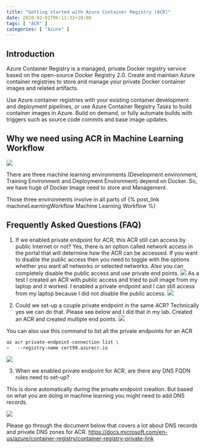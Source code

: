 ```yaml
---
title: "Getting started with Azure Container Registry (ACR)"
date: 2020-02-01T06:11:32+10:00
tags: [ "ACR" ]
categories: [ "Azure" ]
---
```

## Introduction
Azure Container Registry is a managed, private Docker registry service based on the open-source Docker Registry 2.0. Create and maintain Azure container registries to store and manage your private Docker container images and related artifacts.

Use Azure container registries with your existing container development and deployment pipelines, or use Azure Container Registry Tasks to build container images in Azure. Build on demand, or fully automate builds with triggers such as source code commits and base image updates.

## Why we need using ACR in Machine Learning Workflow
![](https://res.cloudinary.com/dkvj6mo4c/image/upload/v1604582423/ML-workflow/ML-data-flow_xmspev.png)

There are three machine learning environments (Development environment, Training Environment and Deployment Environment) depend on Docker. So, we have huge of Docker Image need to store and Management.

Those three environments involve in all parts of {% post_link machineLearningWorkflow Machine Learning Workflow %}

## Frequently Asked Questions (FAQ) 
1. If we enabled private endpoint for ACR, this ACR still can access by public Internet or not? 
Yes, there is an option called network access in the portal that will determine how the ACR can be accessed.
If you want to disable the public access then you need to toggle with the options whether you want all networks or selected networks. Also you can completely disable the public access and use private end points.
![](https://res.cloudinary.com/dkvj6mo4c/image/upload/v1609751466/ACR/Mon_Jan_4_05_09_41_PM_CST_2021_g83rlw.png)
As a test I created an ACR with public access and tried to pull image from my laptop and it worked. I enabled a private endpoint and I can still access from my laptop because I did not disable the public access.
![](https://res.cloudinary.com/dkvj6mo4c/image/upload/v1609751550/ACR/Mon_Jan_4_05_11_52_PM_CST_2021_zlkqfb.png)

2. Could we set-up a couple private endpoint in the same ACR? 
Technically yes we can do that. Please see below and I did that in my lab.
Created an ACR and created multiple end points.
![](https://res.cloudinary.com/dkvj6mo4c/image/upload/v1609751627/ACR/Mon_Jan_4_05_13_19_PM_CST_2021_bpocgg.png)

You can also use this command to list all the private endpoints for an ACR
```bash
az acr private-endpoint-connection list \
>   --registry-name cert99.azurecr.io
```
![](https://res.cloudinary.com/dkvj6mo4c/image/upload/v1609751737/ACR/Mon_Jan_4_05_15_09_PM_CST_2021_qaxuqd.png)

3. When we enabled private endpoint for ACR, are there any DNS FQDN rules need to set-up?

This is done automatically during the private endpoint creation. But based on what you are doing in machine learning you might need to add DNS records.

![](https://res.cloudinary.com/dkvj6mo4c/image/upload/v1609751833/ACR/Mon_Jan_4_05_16_47_PM_CST_2021_vj7nd3.png)

Please go through the document below that covers a lot about DNS records and private DNS zones for ACR.
https://docs.microsoft.com/en-us/azure/container-registry/container-registry-private-link


